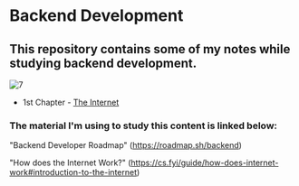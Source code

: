 # Backend Development
## This repository contains some of my notes while studying backend development.

![7](https://github.com/heloisafarias/back-end-studies/assets/86490011/3ef57621-4612-462f-868a-29d7fecf45a6)

* 1st Chapter - [The Internet](/internet.md)
  
### The material I'm using to study this content is linked below:


"Backend Developer Roadmap" (https://roadmap.sh/backend)


"How does the Internet Work?" (https://cs.fyi/guide/how-does-internet-work#introduction-to-the-internet)
